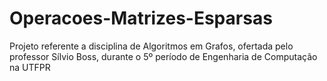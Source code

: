 # Operacoes-Matrizes-Esparsas
Projeto referente a disciplina de Algoritmos em Grafos, ofertada pelo professor Sílvio Boss, durante o 5º período de Engenharia de Computação na UTFPR
